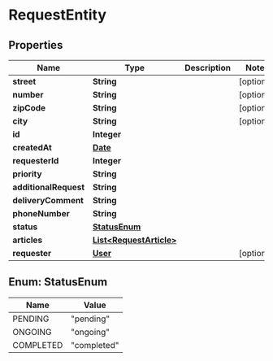 

# RequestEntity

## Properties

Name | Type | Description | Notes
------------ | ------------- | ------------- | -------------
**street** | **String** |  |  [optional]
**number** | **String** |  |  [optional]
**zipCode** | **String** |  |  [optional]
**city** | **String** |  |  [optional]
**id** | **Integer** |  | 
**createdAt** | [**Date**](Date.md) |  | 
**requesterId** | **Integer** |  | 
**priority** | **String** |  | 
**additionalRequest** | **String** |  | 
**deliveryComment** | **String** |  | 
**phoneNumber** | **String** |  | 
**status** | [**StatusEnum**](#StatusEnum) |  | 
**articles** | [**List&lt;RequestArticle&gt;**](RequestArticle.md) |  | 
**requester** | [**User**](User.md) |  |  [optional]



## Enum: StatusEnum

Name | Value
---- | -----
PENDING | &quot;pending&quot;
ONGOING | &quot;ongoing&quot;
COMPLETED | &quot;completed&quot;



